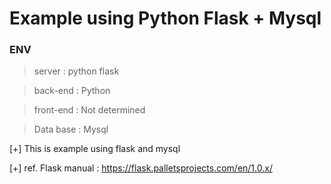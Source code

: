 Example using Python Flask + Mysql 
==================================
### ENV
> server : python flask 

> back-end : Python

> front-end : Not determined

> Data base : Mysql 

[+] This is example using flask and mysql

[+] ref. Flask manual : https://flask.palletsprojects.com/en/1.0.x/
